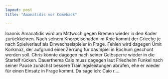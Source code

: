 ```yaml
---
layout: post
title: "Amanatidis vor Comeback"

---
```


Ioannis Amanatidis wird am Mittwoch gegen Bremen wieder in den Kader zurückkehren. Nach seinem Knorpelschaden im Knie kommt der Grieche je nach Spielverlauf als Einwechselspieler in Frage. Fehlen wird dagegen Ümit Korkmaz, der aufgrund einer Zerrung für das Spiel in Bochum geschont werden soll. Chris könnte dagegen nach seiner Gelbsperre wieder in die Startelf rücken. Dauerthema Caio muss dagegen laut Friedhelm Funkel nach seiner Pause zunächst bessere Trainingsleistungen abrufen, ehe er wieder für einen Einsatz in Frage kommt. Da sage ich: Caio r....


